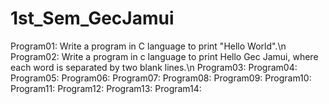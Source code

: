 # 1st_Sem_GecJamui
Program01: Write a program in C language to print "Hello World".\n
Program02: Write a program in c language to print Hello Gec Jamui, where each word is separated by two blank lines.\n
Program03: 
Program04: 
Program05: 
Program06: 
Program07: 
Program08: 
Program09: 
Program10: 
Program11: 
Program12: 
Program13: 
Program14: 
